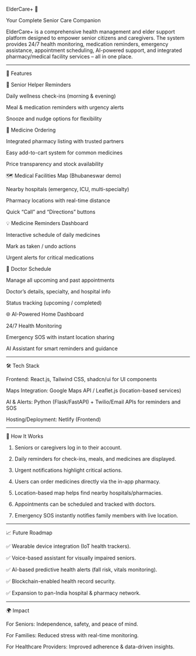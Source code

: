 ElderCare+ 💙

Your Complete Senior Care Companion

ElderCare+ is a comprehensive health management and elder support platform designed to empower senior citizens and caregivers. The system provides 24/7 health monitoring, medication reminders, emergency assistance, appointment scheduling, AI-powered support, and integrated pharmacy/medical facility services – all in one place.


---

🌟 Features

📅 Senior Helper Reminders

Daily wellness check-ins (morning & evening)

Meal & medication reminders with urgency alerts

Snooze and nudge options for flexibility


💊 Medicine Ordering

Integrated pharmacy listing with trusted partners

Easy add-to-cart system for common medicines

Price transparency and stock availability


🗺 Medical Facilities Map (Bhubaneswar demo)

Nearby hospitals (emergency, ICU, multi-specialty)

Pharmacy locations with real-time distance

Quick “Call” and “Directions” buttons


💡 Medicine Reminders Dashboard

Interactive schedule of daily medicines

Mark as taken / undo actions

Urgent alerts for critical medications


🏥 Doctor Schedule

Manage all upcoming and past appointments

Doctor’s details, specialty, and hospital info

Status tracking (upcoming / completed)


🌐 AI-Powered Home Dashboard

24/7 Health Monitoring

Emergency SOS with instant location sharing

AI Assistant for smart reminders and guidance




---

🛠 Tech Stack

Frontend: React.js, Tailwind CSS, shadcn/ui for UI components

Maps Integration: Google Maps API / Leaflet.js (location-based services)

AI & Alerts: Python (Flask/FastAPI) + Twilio/Email APIs for reminders and SOS

Hosting/Deployment: Netlify (Frontend)



---

🚀 How It Works

1. Seniors or caregivers log in to their account.


2. Daily reminders for check-ins, meals, and medicines are displayed.


3. Urgent notifications highlight critical actions.


4. Users can order medicines directly via the in-app pharmacy.


5. Location-based map helps find nearby hospitals/pharmacies.


6. Appointments can be scheduled and tracked with doctors.


7. Emergency SOS instantly notifies family members with live location.




---

📈 Future Roadmap

✅ Wearable device integration (IoT health trackers).

✅ Voice-based assistant for visually impaired seniors.

✅ AI-based predictive health alerts (fall risk, vitals monitoring).

✅ Blockchain-enabled health record security.

✅ Expansion to pan-India hospital & pharmacy network.



---

🌍 Impact

For Seniors: Independence, safety, and peace of mind.

For Families: Reduced stress with real-time monitoring.

For Healthcare Providers: Improved adherence & data-driven insights.
